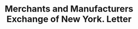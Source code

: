 ---
doi: 10.7916/D8Q82R6V
date_other: '1909'
date_other_textual: '1909'
form: correspondence
genre:
- Letters (correspondence)
name:
- Merchants and Manufacturers Exchange of New York
object_in_context_url: https://biggert.cul.columbia.edu/items/view/ave_biggert_01069
subject_hierarchical_geographic:
- New York, New York, United States
subject_name:
- Merchants and Manufacturers Exchange of New York
title: Merchants and Manufacturers Exchange of New York. Letter
sort_title: Merchants and Manufacturers Exchange of New York. Letter
call_number: ave_biggert_01069
coordinates:
- 40.71277777777778,-74.00583333333333
pid: ave_biggert_01069
identifiers: ave_biggert_01069
canvas_id: ldpd:396334
permalink: "/items/ave_biggert_01069/"
layout: iiif-image-page
---